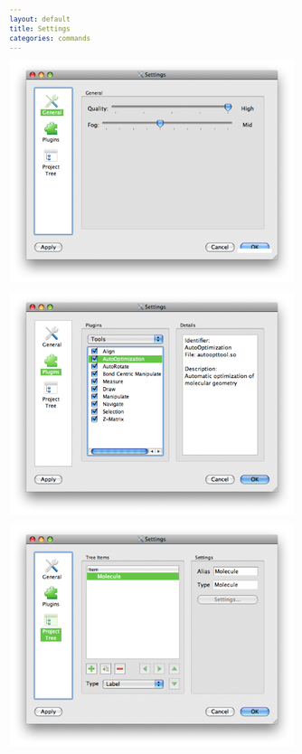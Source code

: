 ```yaml
---
layout: default
title: Settings
categories: commands
---
```




![](SettingsGeneral.png "SettingsGeneral.png")

![](SettingsPlugins.png "SettingsPlugins.png")

![](SettingsProjectTree.png "SettingsProjectTree.png")



